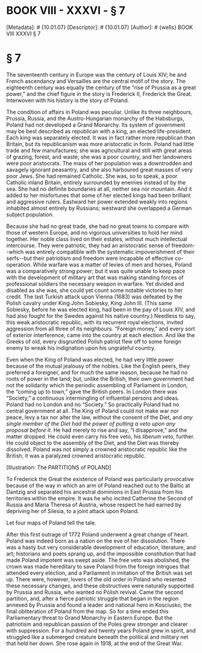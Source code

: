 # BOOK VIII - XXXVI - § 7
[Metadata]: # {10.01.07}
[Descriptor]: # {10.01.07}
[Author]: # {wells}
BOOK VIII
XXXVI
§ 7
# § 7
The seventeenth century in Europe was the century of Louis XIV; he and French
ascendancy and Versailles are the central motif of the story. The eighteenth
century was equally the century of the “rise of Prussia as a great power,” and
the chief figure in the story is Frederick II, Frederick the Great. Interwoven
with his history is the story of Poland.

The condition of affairs in Poland was peculiar. Unlike its three neighbours,
Prussia, Russia, and the Austro-Hungarian monarchy of the Habsburgs, Poland had
not developed a Grand Monarchy. Its system of government may be best described
as republican with a king, an elected life-president. Each king was separately
elected. It was in fact rather more republican than Britain, but its
republicanism was more aristocratic in form. Poland had little trade and few
manufactures; she was agricultural and still with great areas of grazing,
forest, and waste; she was a poor country, and her landowners were poor
aristocrats. The mass of her population was a downtrodden and savagely ignorant
peasantry, and she also harboured great masses of very poor Jews. She had
remained Catholic. She was, so to speak, a poor Catholic inland Britain,
entirely surrounded by enemies instead of by the sea. She had no definite
boundaries at all, neither sea nor mountain. And it added to her misfortunes
that some of her elected kings had been brilliant and aggressive rulers.
Eastward her power extended weakly into regions inhabited almost entirely by
Russians; westward she overlapped a German subject population.

Because she had no great trade, she had no great towns to compare with those of
western Europe, and no vigorous universities to hold her mind together. Her
noble class lived on their estates, without much intellectual intercourse. They
were patriotic, they had an aristocratic sense of freedom--which was entirely
compatible with the systematic impoverishment of their serfs--but their
patriotism and freedom were incapable of effective co-operation. While warfare
was a matter of levies of men and horses, Poland was a comparatively strong
power; but it was quite unable to keep pace with the development of military
art that was making standing forces of professional soldiers the necessary
weapon in warfare. Yet divided and disabled as she was, she could yet count
some notable victories to her credit. The last Turkish attack upon Vienna
(1683) was defeated by the Polish cavalry under King John Sobiesky, King John
III. (This same Sobiesky, before he was elected king, had been in the pay of
Louis XIV, and had also fought for the Swedes against his native country.)
Needless to say, this weak aristocratic republic, with its recurrent royal
elections, invited aggression from all three of its neighbours. “Foreign
money,” and every sort of exterior interference, came into the country at each
election. And like the Greeks of old, every disgruntled Polish patriot flew off
to some foreign enemy to wreak his indignation upon his ungrateful country.

Even when the King of Poland was elected, he had very little power because of
the mutual jealousy of the nobles. Like the English peers, they preferred a
foreigner, and for much the same reason, because he had no roots of power in
the land; but, unlike the British, their own government had not the solidarity
which the periodic assembling of Parliament in London, the “coming up to town,”
gave the British peers. In London there was “Society,” a continuous
intermingling of influential persons and ideas. Poland had no London and no
“Society.” So practically Poland had no central government at all. The King of
Poland could not make war nor peace, levy a tax nor alter the law, without the
consent of the Diet, and _any single member of the Diet had the power of
putting a veto upon any proposal before it_. He had merely to rise and say, “I
disapprove,” and the matter dropped. He could even carry his free veto, his
_liberum veto_, further. He could object to the assembly of the Diet, and the
Diet was thereby dissolved. Poland was not simply a crowned aristocratic
republic like the British, it was a paralyzed crowned aristocratic republic.

[Illustration: The PARTITIONS of POLAND]

To Frederick the Great the existence of Poland was particularly provocative
because of the way in which an arm of Poland reached out to the Baltic at
Dantzig and separated his ancestral dominions in East Prussia from his
territories within the empire. It was he who incited Catherine the Second of
Russia and Maria Theresa of Austria, whose respect he had earned by depriving
her of Silesia, to a joint attack upon Poland.

Let four maps of Poland tell the tale.

After this first outrage of 1772 Poland underwent a great change of heart.
Poland was indeed born as a nation on the eve of her dissolution. There was a
hasty but very considerable development of education, literature, and art;
historians and poets sprang up, and the impossible constitution that had made
Poland impotent was swept aside. The free veto was abolished, the crown was
made hereditary to save Poland from the foreign intrigues that attended every
election, and a Parliament in imitation of the British was set up. There were,
however, lovers of the old order in Poland who resented these necessary
changes, and these obstructives were naturally supported by Prussia and Russia,
who wanted no Polish revival. Came the second partition, and, after a fierce
patriotic struggle that began in the region annexed by Prussia and found a
leader and national hero in Kosciusko, the final obliteration of Poland from
the map. So for a time ended this Parliamentary threat to Grand Monarchy in
Eastern Europe. But the patriotism and republican passion of the Poles grew
stronger and clearer with suppression. For a hundred and twenty years Poland
grew in spirit, and struggled like a submerged creature beneath the political
and military net that held her down. She rose again in 1918, at the end of the
Great War.

